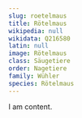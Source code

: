 ```yaml
---
slug: roetelmaus
title: Rötelmaus
wikipedia: null
wikidata: Q216580
latin: null
image: Rötelmaus
class: Säugetiere
order: Nagetiere
family: Wühler
species: Rötelmaus
---
```


I am content.
